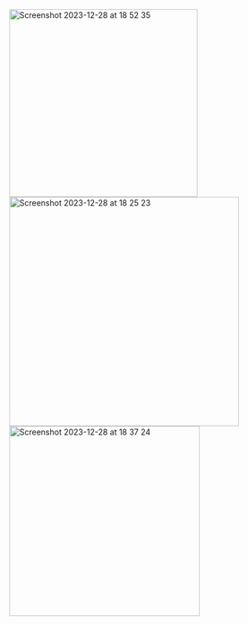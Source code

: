 <img width="336" alt="Screenshot 2023-12-28 at 18 52 35" src="https://github.com/SSegunV/LaMeteo/assets/152334094/4aded084-8c5b-4110-823a-d1331dd0f408">

<img width="410" alt="Screenshot 2023-12-28 at 18 25 23" src="https://github.com/SSegunV/LaMeteo/assets/152334094/dd4a60c4-287c-4fa8-898d-f9a85142a732">

<img width="340" alt="Screenshot 2023-12-28 at 18 37 24" src="https://github.com/SSegunV/LaMeteo/assets/152334094/45dfd6a3-e848-44a1-943c-cedefb1535fb">
